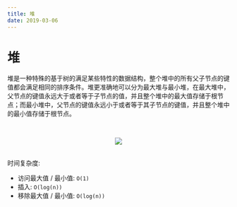 ```yaml
---
title: 堆
date: 2019-03-06
---
```


# 堆

堆是一种特殊的基于树的满足某些特性的数据结构，整个堆中的所有父子节点的键值都会满足相同的排序条件。堆更准确地可以分为最大堆与最小堆，在最大堆中，父节点的键值永远大于或者等于子节点的值，并且整个堆中的最大值存储于根节点；而最小堆中，父节点的键值永远小于或者等于其子节点的键值，并且整个堆中的最小值存储于根节点。

<br><div align="center"><img src="https://raw.githubusercontent.com/dunwu/images/master/images/data-structure/heap/heap.png"/></div><br>

时间复杂度:

- 访问最大值 / 最小值: `O(1)`
- 插入: `O(log(n))`
- 移除最大值 / 最小值: `O(log(n))`

